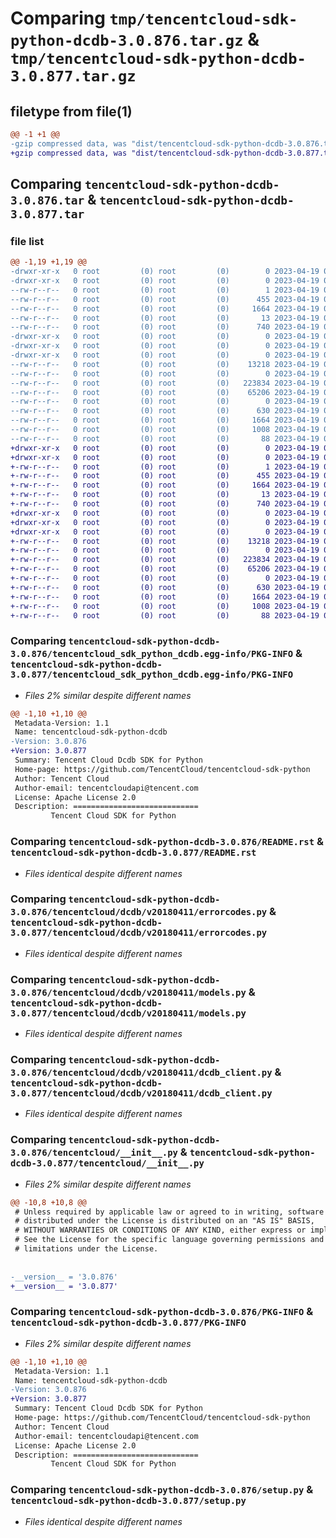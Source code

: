 # Comparing `tmp/tencentcloud-sdk-python-dcdb-3.0.876.tar.gz` & `tmp/tencentcloud-sdk-python-dcdb-3.0.877.tar.gz`

## filetype from file(1)

```diff
@@ -1 +1 @@
-gzip compressed data, was "dist/tencentcloud-sdk-python-dcdb-3.0.876.tar", last modified: Wed Apr 19 00:24:24 2023, max compression
+gzip compressed data, was "dist/tencentcloud-sdk-python-dcdb-3.0.877.tar", last modified: Wed Apr 19 09:12:32 2023, max compression
```

## Comparing `tencentcloud-sdk-python-dcdb-3.0.876.tar` & `tencentcloud-sdk-python-dcdb-3.0.877.tar`

### file list

```diff
@@ -1,19 +1,19 @@
-drwxr-xr-x   0 root         (0) root         (0)        0 2023-04-19 00:24:24.000000 tencentcloud-sdk-python-dcdb-3.0.876/
-drwxr-xr-x   0 root         (0) root         (0)        0 2023-04-19 00:24:24.000000 tencentcloud-sdk-python-dcdb-3.0.876/tencentcloud_sdk_python_dcdb.egg-info/
--rw-r--r--   0 root         (0) root         (0)        1 2023-04-19 00:24:24.000000 tencentcloud-sdk-python-dcdb-3.0.876/tencentcloud_sdk_python_dcdb.egg-info/dependency_links.txt
--rw-r--r--   0 root         (0) root         (0)      455 2023-04-19 00:24:24.000000 tencentcloud-sdk-python-dcdb-3.0.876/tencentcloud_sdk_python_dcdb.egg-info/SOURCES.txt
--rw-r--r--   0 root         (0) root         (0)     1664 2023-04-19 00:24:24.000000 tencentcloud-sdk-python-dcdb-3.0.876/tencentcloud_sdk_python_dcdb.egg-info/PKG-INFO
--rw-r--r--   0 root         (0) root         (0)       13 2023-04-19 00:24:24.000000 tencentcloud-sdk-python-dcdb-3.0.876/tencentcloud_sdk_python_dcdb.egg-info/top_level.txt
--rw-r--r--   0 root         (0) root         (0)      740 2023-04-19 00:24:24.000000 tencentcloud-sdk-python-dcdb-3.0.876/README.rst
-drwxr-xr-x   0 root         (0) root         (0)        0 2023-04-19 00:24:24.000000 tencentcloud-sdk-python-dcdb-3.0.876/tencentcloud/
-drwxr-xr-x   0 root         (0) root         (0)        0 2023-04-19 00:24:24.000000 tencentcloud-sdk-python-dcdb-3.0.876/tencentcloud/dcdb/
-drwxr-xr-x   0 root         (0) root         (0)        0 2023-04-19 00:24:24.000000 tencentcloud-sdk-python-dcdb-3.0.876/tencentcloud/dcdb/v20180411/
--rw-r--r--   0 root         (0) root         (0)    13218 2023-04-19 00:24:24.000000 tencentcloud-sdk-python-dcdb-3.0.876/tencentcloud/dcdb/v20180411/errorcodes.py
--rw-r--r--   0 root         (0) root         (0)        0 2023-04-19 00:24:24.000000 tencentcloud-sdk-python-dcdb-3.0.876/tencentcloud/dcdb/v20180411/__init__.py
--rw-r--r--   0 root         (0) root         (0)   223834 2023-04-19 00:24:24.000000 tencentcloud-sdk-python-dcdb-3.0.876/tencentcloud/dcdb/v20180411/models.py
--rw-r--r--   0 root         (0) root         (0)    65206 2023-04-19 00:24:24.000000 tencentcloud-sdk-python-dcdb-3.0.876/tencentcloud/dcdb/v20180411/dcdb_client.py
--rw-r--r--   0 root         (0) root         (0)        0 2023-04-19 00:24:24.000000 tencentcloud-sdk-python-dcdb-3.0.876/tencentcloud/dcdb/__init__.py
--rw-r--r--   0 root         (0) root         (0)      630 2023-04-19 00:24:24.000000 tencentcloud-sdk-python-dcdb-3.0.876/tencentcloud/__init__.py
--rw-r--r--   0 root         (0) root         (0)     1664 2023-04-19 00:24:24.000000 tencentcloud-sdk-python-dcdb-3.0.876/PKG-INFO
--rw-r--r--   0 root         (0) root         (0)     1008 2023-04-19 00:24:24.000000 tencentcloud-sdk-python-dcdb-3.0.876/setup.py
--rw-r--r--   0 root         (0) root         (0)       88 2023-04-19 00:24:24.000000 tencentcloud-sdk-python-dcdb-3.0.876/setup.cfg
+drwxr-xr-x   0 root         (0) root         (0)        0 2023-04-19 09:12:32.000000 tencentcloud-sdk-python-dcdb-3.0.877/
+drwxr-xr-x   0 root         (0) root         (0)        0 2023-04-19 09:12:32.000000 tencentcloud-sdk-python-dcdb-3.0.877/tencentcloud_sdk_python_dcdb.egg-info/
+-rw-r--r--   0 root         (0) root         (0)        1 2023-04-19 09:12:32.000000 tencentcloud-sdk-python-dcdb-3.0.877/tencentcloud_sdk_python_dcdb.egg-info/dependency_links.txt
+-rw-r--r--   0 root         (0) root         (0)      455 2023-04-19 09:12:32.000000 tencentcloud-sdk-python-dcdb-3.0.877/tencentcloud_sdk_python_dcdb.egg-info/SOURCES.txt
+-rw-r--r--   0 root         (0) root         (0)     1664 2023-04-19 09:12:32.000000 tencentcloud-sdk-python-dcdb-3.0.877/tencentcloud_sdk_python_dcdb.egg-info/PKG-INFO
+-rw-r--r--   0 root         (0) root         (0)       13 2023-04-19 09:12:32.000000 tencentcloud-sdk-python-dcdb-3.0.877/tencentcloud_sdk_python_dcdb.egg-info/top_level.txt
+-rw-r--r--   0 root         (0) root         (0)      740 2023-04-19 09:12:32.000000 tencentcloud-sdk-python-dcdb-3.0.877/README.rst
+drwxr-xr-x   0 root         (0) root         (0)        0 2023-04-19 09:12:32.000000 tencentcloud-sdk-python-dcdb-3.0.877/tencentcloud/
+drwxr-xr-x   0 root         (0) root         (0)        0 2023-04-19 09:12:32.000000 tencentcloud-sdk-python-dcdb-3.0.877/tencentcloud/dcdb/
+drwxr-xr-x   0 root         (0) root         (0)        0 2023-04-19 09:12:32.000000 tencentcloud-sdk-python-dcdb-3.0.877/tencentcloud/dcdb/v20180411/
+-rw-r--r--   0 root         (0) root         (0)    13218 2023-04-19 09:12:32.000000 tencentcloud-sdk-python-dcdb-3.0.877/tencentcloud/dcdb/v20180411/errorcodes.py
+-rw-r--r--   0 root         (0) root         (0)        0 2023-04-19 09:12:32.000000 tencentcloud-sdk-python-dcdb-3.0.877/tencentcloud/dcdb/v20180411/__init__.py
+-rw-r--r--   0 root         (0) root         (0)   223834 2023-04-19 09:12:32.000000 tencentcloud-sdk-python-dcdb-3.0.877/tencentcloud/dcdb/v20180411/models.py
+-rw-r--r--   0 root         (0) root         (0)    65206 2023-04-19 09:12:32.000000 tencentcloud-sdk-python-dcdb-3.0.877/tencentcloud/dcdb/v20180411/dcdb_client.py
+-rw-r--r--   0 root         (0) root         (0)        0 2023-04-19 09:12:32.000000 tencentcloud-sdk-python-dcdb-3.0.877/tencentcloud/dcdb/__init__.py
+-rw-r--r--   0 root         (0) root         (0)      630 2023-04-19 09:12:32.000000 tencentcloud-sdk-python-dcdb-3.0.877/tencentcloud/__init__.py
+-rw-r--r--   0 root         (0) root         (0)     1664 2023-04-19 09:12:32.000000 tencentcloud-sdk-python-dcdb-3.0.877/PKG-INFO
+-rw-r--r--   0 root         (0) root         (0)     1008 2023-04-19 09:12:32.000000 tencentcloud-sdk-python-dcdb-3.0.877/setup.py
+-rw-r--r--   0 root         (0) root         (0)       88 2023-04-19 09:12:32.000000 tencentcloud-sdk-python-dcdb-3.0.877/setup.cfg
```

### Comparing `tencentcloud-sdk-python-dcdb-3.0.876/tencentcloud_sdk_python_dcdb.egg-info/PKG-INFO` & `tencentcloud-sdk-python-dcdb-3.0.877/tencentcloud_sdk_python_dcdb.egg-info/PKG-INFO`

 * *Files 2% similar despite different names*

```diff
@@ -1,10 +1,10 @@
 Metadata-Version: 1.1
 Name: tencentcloud-sdk-python-dcdb
-Version: 3.0.876
+Version: 3.0.877
 Summary: Tencent Cloud Dcdb SDK for Python
 Home-page: https://github.com/TencentCloud/tencentcloud-sdk-python
 Author: Tencent Cloud
 Author-email: tencentcloudapi@tencent.com
 License: Apache License 2.0
 Description: ============================
         Tencent Cloud SDK for Python
```

### Comparing `tencentcloud-sdk-python-dcdb-3.0.876/README.rst` & `tencentcloud-sdk-python-dcdb-3.0.877/README.rst`

 * *Files identical despite different names*

### Comparing `tencentcloud-sdk-python-dcdb-3.0.876/tencentcloud/dcdb/v20180411/errorcodes.py` & `tencentcloud-sdk-python-dcdb-3.0.877/tencentcloud/dcdb/v20180411/errorcodes.py`

 * *Files identical despite different names*

### Comparing `tencentcloud-sdk-python-dcdb-3.0.876/tencentcloud/dcdb/v20180411/models.py` & `tencentcloud-sdk-python-dcdb-3.0.877/tencentcloud/dcdb/v20180411/models.py`

 * *Files identical despite different names*

### Comparing `tencentcloud-sdk-python-dcdb-3.0.876/tencentcloud/dcdb/v20180411/dcdb_client.py` & `tencentcloud-sdk-python-dcdb-3.0.877/tencentcloud/dcdb/v20180411/dcdb_client.py`

 * *Files identical despite different names*

### Comparing `tencentcloud-sdk-python-dcdb-3.0.876/tencentcloud/__init__.py` & `tencentcloud-sdk-python-dcdb-3.0.877/tencentcloud/__init__.py`

 * *Files 2% similar despite different names*

```diff
@@ -10,8 +10,8 @@
 # Unless required by applicable law or agreed to in writing, software
 # distributed under the License is distributed on an "AS IS" BASIS,
 # WITHOUT WARRANTIES OR CONDITIONS OF ANY KIND, either express or implied.
 # See the License for the specific language governing permissions and
 # limitations under the License.
 
 
-__version__ = '3.0.876'
+__version__ = '3.0.877'
```

### Comparing `tencentcloud-sdk-python-dcdb-3.0.876/PKG-INFO` & `tencentcloud-sdk-python-dcdb-3.0.877/PKG-INFO`

 * *Files 2% similar despite different names*

```diff
@@ -1,10 +1,10 @@
 Metadata-Version: 1.1
 Name: tencentcloud-sdk-python-dcdb
-Version: 3.0.876
+Version: 3.0.877
 Summary: Tencent Cloud Dcdb SDK for Python
 Home-page: https://github.com/TencentCloud/tencentcloud-sdk-python
 Author: Tencent Cloud
 Author-email: tencentcloudapi@tencent.com
 License: Apache License 2.0
 Description: ============================
         Tencent Cloud SDK for Python
```

### Comparing `tencentcloud-sdk-python-dcdb-3.0.876/setup.py` & `tencentcloud-sdk-python-dcdb-3.0.877/setup.py`

 * *Files identical despite different names*

